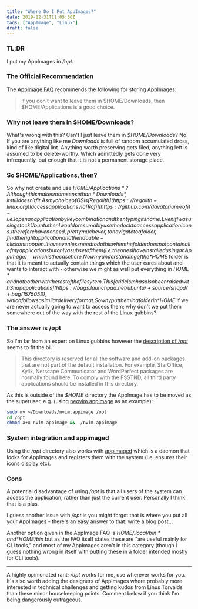 ```yaml
---
title: "Where Do I Put AppImages?"
date: 2019-12-31T11:05:50Z
tags: ["AppImage", "Linux"]
draft: false
---
```


### TL;DR

I put my AppImages in */opt*.

### The Official Recommendation

The [AppImage FAQ](https://docs.appimage.org/user-guide/faq.html#question-where-do-i-store-my-appimages) recommends the following for storing AppImages:

> If you don’t want to leave them in $HOME/Downloads, then $HOME/Applications is a good choice.

### Why not leave them in $HOME/Downloads?

What's wrong with this?  Can't I just leave them in *$HOME/Downloads*?  No.  If you are anything like me *Downloads* is full of random accumulated dross, kind of like digital lint.  Anything worth preserving gets filed, anything left is assumed to be delete-worthy.  Which admittedly gets done very infrequently, but enough that it is not a permanent storage place.

### So $HOME/Applications, then?

So why not create and use *$HOME/Applications*?  Although this makes more sense than *Downloads*, it still doesn't fit.  As my choice of OS is [Regolith](https://regolith-linux.org) I access applications via [Rofi](https://github.com/davatorium/rofi) - i.e. I open an application by key combination and then typing its name.  Even if I was using stock Ubuntu then I would presumably use the dock to access application icons.  I therefore have no need, pretty much ever, to navigate to a folder, find the right application and then double-click on it to open.  I have even less need to do this when the folder does not contain all of my applications but only a subset of them (i.e. the ones I have installed using an AppImage) - which is the case here.  Now my understanding of the *$HOME* folder is that it is meant to actually contain things which the user cares about and wants to interact with - otherwise we might as well put everything in *$HOME* and not bother with the rest of the filesytem.  This [criticism has also been raised with Snap applications](https://bugs.launchpad.net/ubuntu/+source/snapd/+bug/1575053), which follows a similar delivery format.  So why put them in a folder in *$HOME* if we are never actually going to want to access them; why don't we put them somewhere out of the way with the rest of the Linux gubbins?

### The answer is /opt

So I'm far from an expert on Linux gubbins however the [description of */opt*](https://www.tldp.org/LDP/Linux-Filesystem-Hierarchy/html/opt.html) seems to fit the bill:

> This directory is reserved for all the software and add-on packages that are not part of the default installation. For example, StarOffice, Kylix, Netscape Communicator and WordPerfect packages are normally found here. To comply with the FSSTND, all third party applications should be installed in this directory.

As this is outside of the *$HOME* directory the AppImage has to be moved as the superuser, e.g. (using [neovim.appimage](https://github.com/neovim/neovim/releases) as an example):

```bash
sudo mv ~/Downloads/nvim.appimage /opt
cd /opt
chmod a+x nvim.appimage && ./nvim.appimage
```

### System integration and appimaged

Using the */opt* directory also works with [appimaged](https://github.com/AppImage/appimaged) which is a daemon that looks for AppImages and registers them with the system (i.e. ensures their icons display etc).

### Cons

A potential disadvantage of using */opt* is that all users of the system can access the application, rather than just the current user.  Personally I think that is a plus.

I guess another issue with */opt* is you might forgot that is where you put all your AppImages - there's an easy answer to that: write a blog post...

Another option given in the AppImage FAQ is *$HOME/.local/bin* and *$HOME/bin* but as the FAQ itself states these are "are useful mainly for CLI tools," and most of my AppImages aren't in this category (though I guess nothing wrong in itself with putting these in a folder intended mostly for CLI tools).

---

A highly opinionated rant; */opt* works for me, use wherever works for you.  It's also worth adding the designers of AppImages where probably more interested in technical challenges and getting kudos from Linus Torvalds than these minor housekeeping points.  Comment below if you think I'm being dangerously outrageous.
